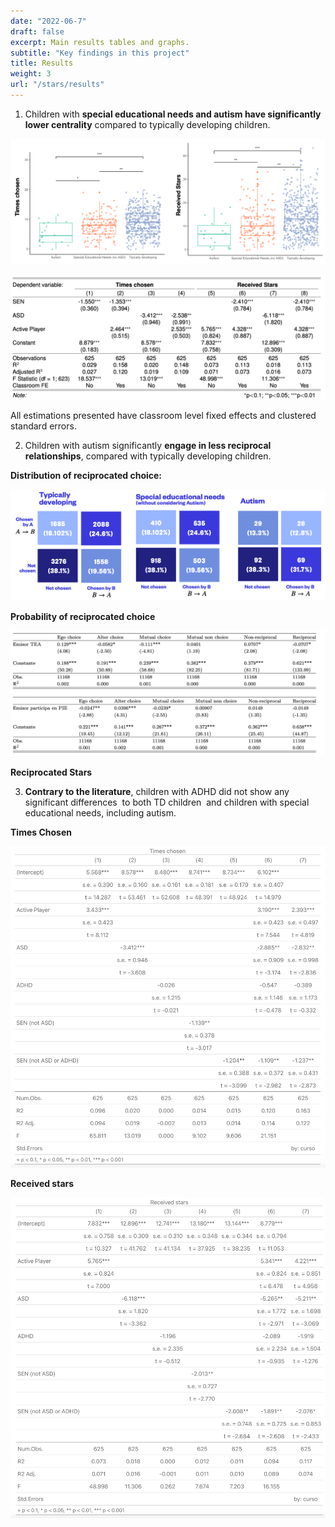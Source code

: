 ```yaml
---
date: "2022-06-7"
draft: false
excerpt: Main results tables and graphs.
subtitle: "Key findings in this project"
title: Results
weight: 3
url: "/stars/results"
---
```


1.  Children with **special educational needs and autism have significantly lower centrality** compared to typically developing children.

![](images/paste-5DFAA44C.png)

![](images/paste-13C88BB8.png)

All estimations presented have classroom level fixed effects and clustered standard errors.

2.  Children with autism significantly **engage in less reciprocal relationships**, compared with typically developing children.

**Distribution of reciprocated choice:**

![](stars-heatmap.png)

**Probability of reciprocated choice**

![](images/paste-4C9D9826.png)

**Reciprocated Stars**

3.  **Contrary to the literature**, children with ADHD did not show any significant differences  to both TD children  and children with special educational needs, including autism. 

**Times Chosen**

![](images/paste-8488007D.png)

**Received stars**

![](images/paste-458B0456.png)
